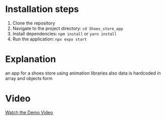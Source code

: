 # Installation steps
1. Clone the repository
2. Navigate to the project directory: `cd Shoes_store_app`
3. Install dependencies: `npm install` or `yarn install`
4. Run the application: `npx expo start`
# Explanation 
an app for a shoes store using animation libraries 
also data is hardcoded in array and objects form
# Video
[Watch the Demo Video](./assets/WhatsApp%20Video%202024-02-04%20at%2001.34.56_6e57f07c.mp4)


